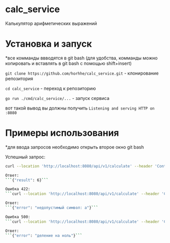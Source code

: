 # calc_service
Калькулятор арифметических выражений

# Установка и запуск
*все комманды ввводятся в git bash
(для удобства, комманды можно копировать и вставлять в git bash с помощью shift+insert)

```git clone https://github.com/horhhe/calc_service.git```          - клонирование репозитория

```cd calc_service```          - переход к репозиторию

```go run ./cmd/calc_service/...```          - запуск сервиса

вот такой вывод вы должны получить
```Listening and serving HTTP on :8080```


# Примеры использования 
*для ввода запросов необходимо открыть второе окно git bash

Успешный запрос:

  ```bash
  curl --location 'http://localhost:8080/api/v1/calculate' --header 'Content-Type: application/json' --data '{"expression": "2+2*2"}'

Ответ:
```{"result": 6}```

Ошибка 422:
```curl --location 'http://localhost:8080/api/v1/calculate' --header 'Content-Type: application/json' --data '{"expression": "2+2*a"}'```

Ответ:
```{"error": "недопустимый символ: a"}```

Ошибка 500:
```curl --location 'http://localhost:8080/api/v1/calculate' --header 'Content-Type: application/json' --data '{"expression": "2/0"}'```

Ответ:
```{"error": "деление на ноль"}```
